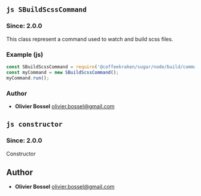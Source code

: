 

## ```js SBuildScssCommand ```
### Since: 2.0.0

This class represent a command used to watch and build scss files.


### Example (js)

```js
const SBuildScssCommand = require('@coffeekraken/sugar/node/build/commands/SBuildScssCommand');
const myCommand = new SBuildScssCommand();
myCommand.run();
```


### Author
- **Olivier Bossel** <a href="mailto:olivier.bossel@gmail.com">olivier.bossel@gmail.com</a> 



## ```js constructor ```
### Since: 2.0.0

Constructor




## Author
- **Olivier Bossel** <a href="mailto:olivier.bossel@gmail.com">olivier.bossel@gmail.com</a> 

